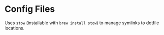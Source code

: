 # Config Files

Uses `stow` (installable with `brew install stow`) to manage symlinks to dotfile locations.
